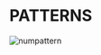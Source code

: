 # PATTERNS
![numpattern](https://user-images.githubusercontent.com/38600655/56081136-8505dc00-5e27-11e9-8463-212cba19b968.PNG)
